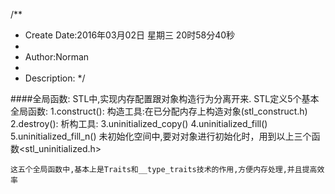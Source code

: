 /**
* Create Date:2016年03月02日 星期三 20时58分40秒
* 
* Author:Norman
* 
* Description: 
*/

####全局函数:
    STL中,实现内存配置跟对象构造行为分离开来.
    STL定义5个基本全局函数:
        1.construct():
            构造工具:在已分配内存上构造对象(stl_construct.h)
        2.destroy():
            析构工具:
        3.uninitialized_copy()
        4.uninitialized_fill()
        5.uninitialized_fill_n()
        未初始化空间中,要对对象进行初始化时，用到以上三个函数<stl_uninitialized.h>


    这五个全局函数中,基本上是Traits和__type_traits技术的作用,方便内存处理,并且提高效率
